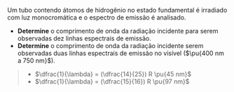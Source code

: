 Um tubo contendo átomos de hidrogênio no estado fundamental é irradiado com luz monocromática e o espectro de emissão é analisado.

- **Determine** o comprimento de onda da radiação incidente para serem observadas dez linhas espectrais de emissão.
- **Determine** o comprimento de onda da radiação incidente serem observadas duas linhas espectrais de emissão no visível ($\pu{400 nm a 750 nm}$).

> - $\dfrac{1}{\lambda} = (\dfrac{14}{25}) R \pu{45 nm}$ 
> - $\dfrac{1}{\lambda} = (\dfrac{15}{16}) R \pu{97 nm}$
